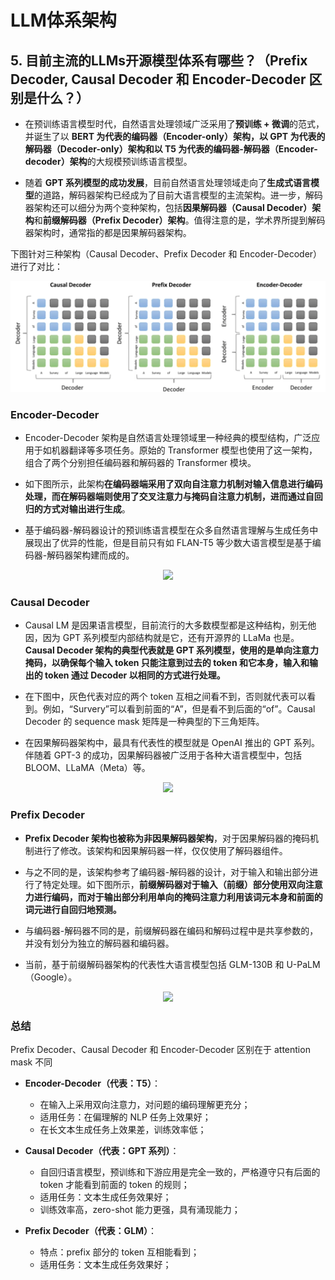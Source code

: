 # LLM体系架构

## 5. 目前主流的LLMs开源模型体系有哪些？（Prefix Decoder, Causal Decoder 和 Encoder-Decoder 区别是什么？）

- 在预训练语言模型时代，自然语言处理领域广泛采用了**预训练 + 微调**的范式，并诞生了以 **BERT 为代表的编码器（Encoder-only）架构，以 GPT 为代表的解码器（Decoder-only）架构和以 T5 为代表的编码器-解码器（Encoder-decoder）架构**的大规模预训练语言模型。

- 随着 **GPT 系列模型的成功发展**，目前自然语言处理领域走向了**生成式语言模型**的道路，解码器架构已经成为了目前大语言模型的主流架构。进一步，解码器架构还可以细分为两个变种架构，包括**因果解码器（Causal Decoder）架构**和**前缀解码器（Prefix Decoder）架构**。值得注意的是，学术界所提到解码器架构时，通常指的都是因果解码器架构。

下图针对三种架构（Causal Decoder、Prefix Decoder 和 Encoder-Decoder）进行了对比：

![](fig/03-arch.png)

### Encoder-Decoder

- Encoder-Decoder 架构是自然语言处理领域里一种经典的模型结构，广泛应用于如机器翻译等多项任务。原始的 Transformer 模型也使用了这一架构，组合了两个分别担任编码器和解码器的 Transformer 模块。

- 如下图所示，此架构**在编码器端采用了双向自注意力机制对输入信息进行编码处理，而在解码器端则使用了交叉注意力与掩码自注意力机制，进而通过自回归的方式对输出进行生成**。

- 基于编码器-解码器设计的预训练语言模型在众多自然语言理解与生成任务中展现出了优异的性能，但是目前只有如 FLAN-T5 等少数大语言模型是基于编码器-解码器架构建而成的。


<center>
    <img src="../fig/03-encoder-decoder.png">
</center>

### Causal Decoder

- Causal LM 是因果语言模型，目前流行的大多数模型都是这种结构，别无他因，因为 GPT 系列模型内部结构就是它，还有开源界的 LLaMa 也是。**Causal Decoder 架构的典型代表就是 GPT 系列模型，使用的是单向注意力掩码，以确保每个输入 token 只能注意到过去的 token 和它本身，输入和输出的 token 通过 Decoder 以相同的方式进行处理。**

- 在下图中，灰色代表对应的两个 token 互相之间看不到，否则就代表可以看到。例如，“Survery”可以看到前面的“A”，但是看不到后面的“of”。Causal Decoder 的 sequence mask 矩阵是一种典型的下三角矩阵。

- 在因果解码器架构中，最具有代表性的模型就是 OpenAI 推出的 GPT 系列。伴随着 GPT-3 的成功，因果解码器被广泛用于各种大语言模型中，包括 BLOOM、LLaMA（Meta）等。

<center>
    <img src="../fig/03-causal_decoder.png">
</center>

### Prefix Decoder

- **Prefix Decoder 架构也被称为非因果解码器架构**，对于因果解码器的掩码机制进行了修改。该架构和因果解码器一样，仅仅使用了解码器组件。

- 与之不同的是，该架构参考了编码器-解码器的设计，对于输入和输出部分进行了特定处理。如下图所示，**前缀解码器对于输入（前缀）部分使用双向注意力进行编码，而对于输出部分利用单向的掩码注意力利用该词元本身和前面的词元进行自回归地预测。**

- 与编码器-解码器不同的是，前缀解码器在编码和解码过程中是共享参数的，并没有划分为独立的解码器和编码器。

- 当前，基于前缀解码器架构的代表性大语言模型包括 GLM-130B 和 U-PaLM（Google）。

<center>
    <img src="../fig/03-prefix_decoder.png">
</center>


### 总结

Prefix Decoder、Causal Decoder 和 Encoder-Decoder 区别在于 attention mask 不同

- **Encoder-Decoder（代表：T5）**：
    - 在输入上采用双向注意力，对问题的编码理解更充分；
    - 适用任务：在偏理解的 NLP 任务上效果好；
    - 在长文本生成任务上效果差，训练效率低；

- **Causal Decoder（代表：GPT 系列）**：
    - 自回归语言模型，预训练和下游应用是完全一致的，严格遵守只有后面的 token 才能看到前面的 token 的规则；
    - 适用任务：文本生成任务效果好；
    - 训练效率高，zero-shot 能力更强，具有涌现能力；

- **Prefix Decoder（代表：GLM）**：
    - 特点：prefix 部分的 token 互相能看到；
    - 适用任务：文本生成任务效果好；
